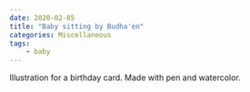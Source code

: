 ```yaml
---
date: 2020-02-05
title: "Baby sitting by Budha'en"
categories: Miscellaneous
tags:
    - baby
---
```

Illustration for a birthday card. Made with pen and watercolor.